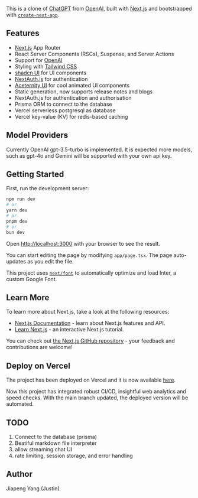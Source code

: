 This is a clone of [ChatGPT](https://chatgpt.com/) from [OpenAI](https://openai.com/chatgpt/), built with [Next.js](https://nextjs.org/) and bootstrapped with [`create-next-app`](https://github.com/vercel/next.js/tree/canary/packages/create-next-app).

## Features

- [Next.js](https://nextjs.org/) App Router
- React Server Components (RSCs), Suspense, and Server Actions
- Support for [OpenAI](https://openai.com)
- Styling with [Tailwind CSS](https://tailwindcss.com/)
- [shadcn UI](https://ui.shadcn.com/) for UI components
- [NextAuth.js](https://next-auth.js.org/) for authentication
- [Aceternity UI](https://ui.aceternity.com/) for cool animated UI components
- Static generation, now supports release notes and blogs
- NextAuth.js for authentication and authorisation
- Prisma ORM to connect to the database
- Vercel serverless postgresql as database
- Vercel key-value (KV) for redis-based caching

## Model Providers

Currently OpenAI gpt-3.5-turbo is implemented. It is expected more models, such as gpt-4o and Gemini will be supported with your own api key.

## Getting Started

First, run the development server:

```bash
npm run dev
# or
yarn dev
# or
pnpm dev
# or
bun dev
```

Open [http://localhost:3000](http://localhost:3000) with your browser to see the result.

You can start editing the page by modifying `app/page.tsx`. The page auto-updates as you edit the file.

This project uses [`next/font`](https://nextjs.org/docs/basic-features/font-optimization) to automatically optimize and load Inter, a custom Google Font.

## Learn More

To learn more about Next.js, take a look at the following resources:

- [Next.js Documentation](https://nextjs.org/docs) - learn about Next.js features and API.
- [Learn Next.js](https://nextjs.org/learn) - an interactive Next.js tutorial.

You can check out [the Next.js GitHub repository](https://github.com/vercel/next.js/) - your feedback and contributions are welcome!

## Deploy on Vercel

The project has been deployed on Vercel and it is now available [here](https://chatgpt-next-justin.vercel.app/).

Now this project has integrated robust CI/CD, insightful web analytics and speed checks. With the main branch updated, the deployed version will be automated.

## TODO

1. Connect to the database (prisma)
2. Beatiful markdown file interpreter
3. allow streaming chat UI
4. rate limiting, session storage, and error handling

## Author

Jiapeng Yang (Justin)
